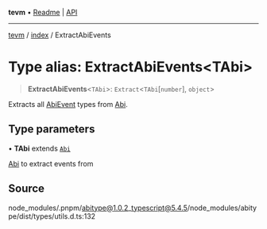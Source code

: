 **tevm** • [Readme](../../README.md) \| [API](../../modules.md)

***

[tevm](../../README.md) / [index](../README.md) / ExtractAbiEvents

# Type alias: ExtractAbiEvents\<TAbi\>

> **ExtractAbiEvents**\<`TAbi`\>: `Extract`\<`TAbi`\[`number`\], `object`\>

Extracts all [AbiEvent](AbiEvent.md) types from [Abi](Abi.md).

## Type parameters

• **TAbi** extends [`Abi`](Abi.md)

[Abi](Abi.md) to extract events from

## Source

node\_modules/.pnpm/abitype@1.0.2\_typescript@5.4.5/node\_modules/abitype/dist/types/utils.d.ts:132
